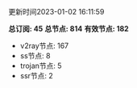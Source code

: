更新时间2023-01-02 16:11:59

**总订阅: 45**
**总节点: 814**
**有效节点: 182**
- v2ray节点: 167
- ss节点: 8
- trojan节点: 5
- ssr节点: 2
